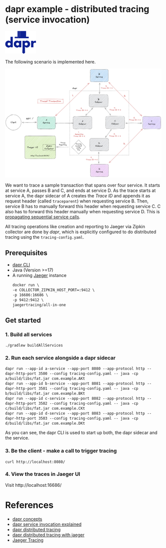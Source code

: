 # dapr example - distributed tracing (service invocation)

<a href="https://www.dapr.io/"><img src="docs/dapr.svg" alt="dapr" width="100" /></a>

The following scenario is implemented here.

![scenario](docs/scenario.jpg)

We want to trace a sample transaction that spans over four service.
It starts at service A, passes B and C, and ends at service D.
As the trace starts at service A, the dapr sidecar of A creates the _Trace ID_ and appends
it as request header (called `traceparent`) when requesting service B.
Then, service B has to manually forward this header when requesting service C.
C also has to forward this header manually when requesting service D.
This is [propagating sequential service calls](https://docs.dapr.io/developing-applications/building-blocks/observability/tracing-overview/#propagating-sequential-service-calls).

All tracing operations like creation and reporting to Jaeger via Zipkin collector are done by _dapr_,
which is explicitly configured to do distributed tracing using the `tracing-config.yaml`.


## Prerequisites

- [dapr CLI](https://docs.dapr.io/getting-started/install-dapr-cli/)
- Java (Version >=17)
- A running [Jaeger](https://www.jaegertracing.io/) instance
  ```shell
  docker run \ 
  -e COLLECTOR_ZIPKIN_HOST_PORT=:9412 \
  -p 16686:16686 \
  -p 9412:9412 \
  jaegertracing/all-in-one
  ```


## Get started

### 1. Build all services

```shell
./gradlew buildAllServices
```

### 2. Run each service alongside a dapr sidecar

```shell
dapr run --app-id a-service --app-port 8080 --app-protocol http --dapr-http-port 3500 --config tracing-config.yaml -- java -cp a/build/libs/fat.jar com.example.AKt
dapr run --app-id b-service --app-port 8081 --app-protocol http --dapr-http-port 3501 --config tracing-config.yaml -- java -cp b/build/libs/fat.jar com.example.BKt
dapr run --app-id c-service --app-port 8082 --app-protocol http --dapr-http-port 3502 --config tracing-config.yaml -- java -cp c/build/libs/fat.jar com.example.CKt
dapr run --app-id d-service --app-port 8083 --app-protocol http --dapr-http-port 3503 --config tracing-config.yaml -- java -cp d/build/libs/fat.jar com.example.DKt
```

As you can see, the dapr CLI is used to start up both, the dapr sidecar and the service.


### 3. Be the client - make a call to trigger tracing
```shell
curl http://localhost:8080/
```


### 4. View the traces in Jaeger UI
Visit http://localhost:16686/

# References
- [dapr concepts](https://docs.dapr.io/concepts/)
- [dapr service invocation explained](https://docs.dapr.io/developing-applications/building-blocks/service-invocation/service-invocation-overview/)
- [dapr distributed tracing](https://docs.dapr.io/developing-applications/building-blocks/observability/tracing-overview/)
- [dapr distributed tracing with jaeger](https://docs.dapr.io/operations/monitoring/tracing/jaeger/)
- [Jaeger Tracing](https://www.jaegertracing.io/)
